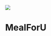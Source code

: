 ![](https://github.com/ttom1224/mealforU/blob/master/graguate/app/src/main/res/drawable/mealforu_opt.jpg)
# MealForU #
